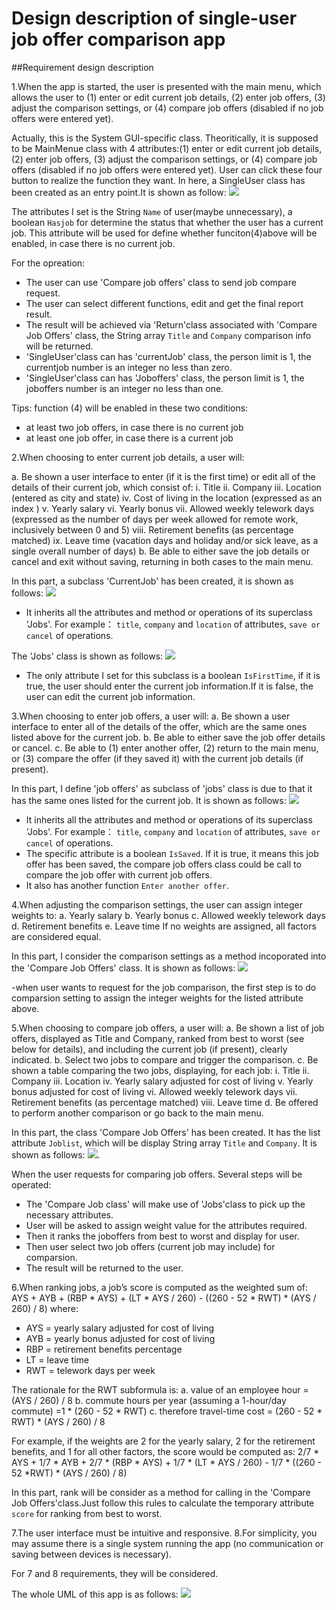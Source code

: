 # Design description of single-user job offer comparison app


##Requirement design description

1.When the app is started, the user is presented with the main menu, which allows the user to (1) enter or edit current job details, (2) enter job offers, (3) adjust the comparison settings, or (4) compare job offers (disabled if no job offers were entered yet). 

Actually, this is the System GUI-specific class. Theoritically, it is supposed to be MainMenue class with 4 attributes:(1) enter or edit current job details, (2) enter job offers, (3) adjust the comparison settings, or (4) compare job offers (disabled if no job offers were entered yet). User can click these four button to realize the function they want. In here, a SingleUser class has been created as an entry point.It is shown as follow:
![](https://github.com/tyang373/CS6300UML_pics/blob/main/SingleUser%20Class.jpg?raw=true)

The attributes I set is the String `Name` of user(maybe unnecessary), a boolean `Hasjob` for determine the status that whether the user has a current job. This attribute will be used for define whether funciton(4)above will be enabled, in case there is no current job.

For the opreation: 

- The user can use 'Compare job offers' class to send job compare request. 
- The user can select different functions, edit and get the final report result.
- The result will be achieved via 'Return'class associated with 'Compare Job Offers' class, the String array `Title` and `Company` comparison   info will be returned.
- 'SingleUser'class can has 'currentJob' class, the person limit is 1, the currentjob number is an integer no less than zero.
- 'SingleUser'class can has 'Joboffers' class, the person limit is 1, the joboffers number is an integer no less than one.

Tips: function (4) will be enabled in these two conditions:
- at least two job offers, in case there is no current job
- at least one job offer, in case there is a current job



2.When choosing to enter current job details, a user will:

a. Be shown a user interface to enter (if it is the first time) or edit all of the details of
their current job, which consist of:
 i. Title
 ii. Company
 iii. Location (entered as city and state)
 iv. Cost of living in the location (expressed as an index )
 v. Yearly salary
 vi. Yearly bonus
 vii. Allowed weekly telework days (expressed as the number of days per
week allowed for remote work, inclusively between 0 and 5)
 viii. Retirement benefits (as percentage matched)
 ix. Leave time (vacation days and holiday and/or sick leave, as a single
overall number of days)
b. Be able to either save the job details or cancel and exit without saving, returning
in both cases to the main menu.


In this part,  a subclass 'CurrentJob' has been created, it is shown as follows:
![](https://github.com/tyang373/CS6300UML_pics/blob/main/CurrentJob%20subclass.jpg?raw=true)

- It inherits all the attributes and method or operations of its superclass 'Jobs'. For example： `title`, `company` and `location` of attributes, `save or cancel` of operations.

The 'Jobs' class is shown as follows:
![](https://github.com/tyang373/CS6300UML_pics/blob/main/Job%20Class.jpg?raw=true)

- The only attribute I set for this subclass is a boolean `IsFirstTime`, if it is true, the user should enter the current job information.If it is false, the user can edit the current job information.


3.When choosing to enter job offers, a user will:
a. Be shown a user interface to enter all of the details of the offer, which are the
same ones listed above for the current job.
b. Be able to either save the job offer details or cancel.
c. Be able to (1) enter another offer, (2) return to the main menu, or (3) compare the
offer (if they saved it) with the current job details (if present).

In this part, I define 'job offers' as subclass of 'jobs' class is due to that it has the same ones listed for the current job. It is shown as follows:
![](https://github.com/tyang373/CS6300UML_pics/blob/main/JobOffer%20subclass.jpg?raw=true)

- It inherits all the attributes and method or operations of its superclass 'Jobs'. For example： `title`, `company` and `location` of attributes, `save or cancel` of operations.
- The specific attribute is a boolean `IsSaved`. If it is true, it means this job offer has been saved, the compare job offers class could be call to compare the job offer with current job offers.
- It also has another function `Enter another offer`.


4.When adjusting the comparison settings, the user can assign integer weights to:
 a. Yearly salary
 b. Yearly bonus
 c. Allowed weekly telework days
 d. Retirement benefits
 e. Leave time
If no weights are assigned, all factors are considered equal.

In this part, I consider the comparison settings as a method incoporated into the 'Compare Job Offers' class. It is shown as follows:
![](https://github.com/tyang373/CS6300UML_pics/blob/main/CompareJobOffer%20class.jpg?raw=true)

-when user wants to request for the job comparison, the first step is to do comparsion setting to assign the integer weights for the listed attribute above.



5.When choosing to compare job offers, a user will:
 a. Be shown a list of job offers, displayed as Title and Company, ranked from best
to worst (see below for details), and including the current job (if present), clearly
indicated.
 b. Select two jobs to compare and trigger the comparison.
 c. Be shown a table comparing the two jobs, displaying, for each job:
 i. Title
 ii. Company
 iii. Location
 iv. Yearly salary adjusted for cost of living
 v. Yearly bonus adjusted for cost of living
 vi. Allowed weekly telework days
 vii. Retirement benefits (as percentage matched)
 viii. Leave time
 d. Be offered to perform another comparison or go back to the main menu.

In this part, the class 'Compare Job Offers' has been created. It has the list attribute `Joblist`, which will be display String array `Title` and `Company`. It is shown as follows:
![](https://github.com/tyang373/CS6300UML_pics/blob/main/CompareJobOffer%20class.jpg?raw=true).

When the user requests for comparing job offers. Several steps will be operated:

- The 'Compare Job class' will make use of 'Jobs'class to pick up the necessary attributes.
- User will be asked to assign weight value for the attributes required.
- Then it ranks the joboffers from best to worst and display for user.
- Then user select two job offers (current job may include) for comparsion.
- The result will be returned to the user.


6.When ranking jobs, a job’s score is computed as the weighted sum of:
AYS + AYB + (RBP * AYS) + (LT * AYS / 260) - ((260 - 52 * RWT) * (AYS / 260) / 8)
where:

- AYS = yearly salary adjusted for cost of living
- AYB = yearly bonus adjusted for cost of living
- RBP = retirement benefits percentage
- LT = leave time
- RWT = telework days per week

The rationale for the RWT subformula is:
a. value of an employee hour = (AYS / 260) / 8
b. commute hours per year (assuming a 1-hour/day commute) =1 * (260 - 52 * RWT)
c. therefore travel-time cost = (260 - 52 * RWT) * (AYS / 260) / 8

For example, if the weights are 2 for the yearly salary, 2 for the retirement benefits, and
1 for all other factors, the score would be computed as:
2/7 * AYS + 1/7 * AYB + 2/7 * (RBP * AYS) + 1/7 * (LT * AYS / 260) - 1/7 * ((260 - 52 *RWT) * (AYS / 260) / 8)

In this part, rank will be consider as a method for calling in the 'Compare Job Offers'class.Just follow this rules to calculate the temporary attribute `score` for ranking from best to worst.

7.The user interface must be intuitive and responsive.
8.For simplicity, you may assume there is a single system running the app (no
communication or saving between devices is necessary).

For 7 and 8 requirements, they will be considered.

The whole UML of this app is as follows:
![](https://github.com/tyang373/CS6300UML_pics/blob/main/design.jpg?raw=true)